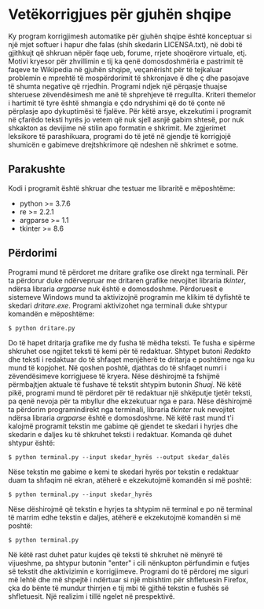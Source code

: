 # Vetëkorrigjues për gjuhën shqipe

Ky program korrigjimesh automatike për gjuhën shqipe është konceptuar si
një mjet softuer i hapur dhe falas (shih skedarin LICENSA.txt), në dobi të
gjithkujt që shkruan nëpër faqe ueb, forume, rrjete shoqërore virtuale, etj.
Motivi kryesor për zhvillimin e tij ka qenë domosdoshmëria e pastrimit të
faqeve te Wikipedia në gjuhën shqipe, veçanërisht për të tejkaluar problemin
e mprehtë të mospërdorimit të shkronjave ë dhe ç dhe pasojave të shumta 
negative që rrjedhin. Programi ndjek një përqasje thuajse shteruese 
zëvendësimesh me anë të shprehjeve të rregullta. Kriteri themelor i hartimit
të tyre është shmangia e çdo ndryshimi që do të çonte në përplasje apo
dykuptimësi të fjalëve. Për këtë arsye, ekzekutimi i programit në çfarëdo 
teksti hyrës jo vetem që nuk sjell asnjë gabim shtesë, por nuk shkakton as 
devijime në stilin apo formatin e shkrimit. Me zgjerimet leksikore të 
parashikuara, programi do të jetë në gjendje të korrigjojë shumicën e
gabimeve drejtshkrimore që ndeshen në shkrimet e sotme.

## Parakushte

Kodi i programit është shkruar dhe testuar me libraritë e mëposhtëme:
- python >= 3.7.6
- re >= 2.2.1
- argparse >= 1.1
- tkinter >= 8.6

## Përdorimi

Programi mund të përdoret me dritare grafike ose direkt nga terminali. Për
ta përdorur duke ndërvepruar me dritaren grafike nevojitet libraria *tkinter*,
ndërsa libraria *argparse* nuk është e domosdoshme. Përdoruesit e sistemeve Windows
mund ta aktivizojnë programin me klikim të dyfishtë te skedari *dritare.exe*.
Programi aktivizohet nga terminali duke shtypur komandën e mëposhtëme:

```
$ python dritare.py
```

Do të hapet dritarja grafike me dy fusha të mëdha teksti. Te fusha e sipërme 
shkruhet ose ngjitet teksti të kemi për të redaktuar. Shtypet butoni *Redakto* 
dhe teksti i redaktuar do të shfaqet menjëherë te dritarja e poshtëme nga ku 
mund të kopjohet. Në qoshen poshtë, djathtas do të shfaqet numri i 
zëvendësimeve korrigjuese të kryera. Nëse dëshirojmë ta fshijmë përmbajtjen 
aktuale të fushave të tekstit shtypim butonin *Shuaj*. Në këtë pikë, programi 
mund të përdoret për të redaktuar një shkëputje tjetër teksti, pa qenë nevoja 
për ta mbyllur dhe ekzekutuar nga e para. Nëse dëshirojmë ta përdorim 
programindirekt nga terminali, libraria *tkinter* nuk nevojitet ndërsa libraria
*argparse* është e domosdoshme. Në këtë rast mund t'i kalojmë programit tekstin 
me gabime që gjendet te skedari i hyrjes dhe skedarin e daljes ku të shkruhet teksti
i redaktuar. Komanda që duhet shtypur është:

```
$ python terminal.py --input skedar_hyrës --output skedar_dalës
```

Nëse tekstin me gabime e kemi te skedari hyrës por tekstin e redaktuar
duam ta shfaqim në ekran, atëherë e ekzekutojmë komandën si më poshtë:

```
$ python terminal.py --input skedar_hyrës
```

Nëse dëshirojmë që tekstin e hyrjes ta shtypim në terminal e po në 
terminal të marrim edhe tekstin e daljes, atëherë e ekzekutojmë komandën
si më poshtë:

```
$ python terminal.py
```

Në këtë rast duhet patur kujdes që teksti të shkruhet në mënyrë të vijueshme,
pa shtypur butonin "enter" i cili nënkupton përfundimin e futjes së tekstit
dhe aktivizimin e korrigjimeve. Programi do të përdorej me siguri më lehtë
dhe më shpejtë i ndërtuar si një mbishtim për shfletuesin Firefox, çka do
bënte të mundur thirrjen e tij mbi të gjithë tekstin e fushës së shfletuesit.
Një realizim i tillë ngelet në prespektivë.

